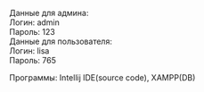 Данные для админа:<br> 
Логин: admin <br>
Пароль: 123
<br>
Данные для пользователя:<br>
Логин: lisa <br>
Пароль: 765

Программы: Intellij IDE(source code), XAMPP(DB)